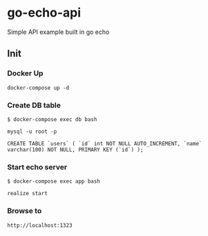 # go-echo-api
Simple API example built in go echo

## Init

### Docker Up

```
docker-compose up -d
```

### Create DB table

```
$ docker-compose exec db bash

mysql -u root -p

CREATE TABLE `users` ( `id` int NOT NULL AUTO_INCREMENT, `name` varchar(100) NOT NULL, PRIMARY KEY (`id`) );

```
### Start echo server

```
$ docker-compose exec app bash

realize start
```

### Browse to
```
http://localhost:1323
```
